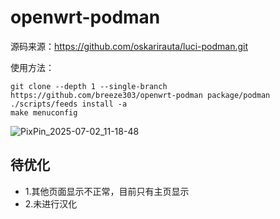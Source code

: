 # openwrt-podman

源码来源：https://github.com/oskarirauta/luci-podman.git


使用方法：
```
git clone --depth 1 --single-branch https://github.com/breeze303/openwrt-podman package/podman
./scripts/feeds install -a
make menuconfig
```

![PixPin_2025-07-02_11-18-48](https://github.com/user-attachments/assets/813c7c7f-a3fb-4cdc-953d-71bd49849f16)


## 待优化
- 1.其他页面显示不正常，目前只有主页显示
- 2.未进行汉化
